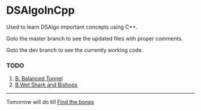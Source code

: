 # DSAlgoInCpp
Used to learn DSAlgo important concepts using C++.

Goto the master branch to see the updated files with proper comments.

Goto the dev branch to see the currently working code.


### TODO 

1. [B. Balanced Tunnel](https://codeforces.com/contest/1237/problem/B)
2. [B.Wet Shark and Bishops](https://codeforces.com/contest/621/problem/B)
---
Tomorrow will do till [Find the bones](https://codeforces.com/contest/796/problem/B)
